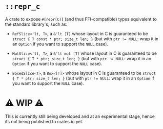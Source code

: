 # `::repr_c`

A crate to expose `#[repr(C)]` (and thus FFI-compatible) types equivalent to
the standard library's, such as:

  - `RefSlice<'lt, T>`, a `&'lt [T]` whose layout in C is guaranteed to be
    `struct { T const * ptr; size_t len; }` (but with `ptr != NULL`: wrap it in an `Option` if you want to support the `NULL` case).

  - `MutSlice<'lt, T>`, a `&'lt mut [T]` whose layout in C is guaranteed to be
    `struct { T * ptr; size_t len; }` (but with `ptr != NULL`: wrap it in an   `Option` if you want to support the `NULL` case).

  - `BoxedSlice<T>`, a `Box<[T]>` whose layout in C is guaranteed to be
    `struct { T * ptr; size_t len; }` (but with `ptr != NULL`: wrap it in an   `Option` if you want to support the `NULL` case).

# ⚠️ WIP ⚠️

This is currently still being developed and at an experimental stage, hence its not being published to crates.io yet.
